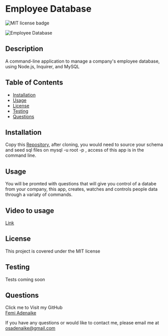 
# Employee Database

![MIT license badge](https://img.shields.io/badge/license-MIT-green)


![Employee Database](./assets/images/screenshot.png)



## Description

A command-line application to manage a company's employee database, using Node.js, Inquirer, and MySQL

## Table of Contents
  * [Installation](#installation)
  * [Usage](#usage)
  * [License](#license)
  * [Testing](#testing)
  * [Questions](#questions)
  
## Installation
Copy this [Repository](""), after cloning, you would need to source your schema and seed sql files on mysql -u root -p , access of this app is in the command line.

## Usage
You will be promted with questions that will give you control of a databe from your company, this app, creates, watches and controls people data through a variaty of commands.

## Video to usage
[Link](https://drive.google.com/file/d/1rpxpM26_RjxFcLn_D0GfWYvv5lJHHkzr/view)

## License 
This project is covered under the MIT license 


## Testing
Tests coming soon

## Questions
Click me to Visit my GitHub  
[Femi Adenaike](https://github.com/osadenaike)
  
If you have any questions or would like to contact me, please email me at  
[osadenaike@gmail.com](mailto:osadenaike@gmail.com)
